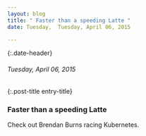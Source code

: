 ```yaml
---
layout: blog
title: " Faster than a speeding Latte " 
date: Tuesday,  Tuesday, April 06, 2015 

---
```

{:.date-header}
###### Tuesday, April 06, 2015 

{:.post-title entry-title}
### Faster than a speeding Latte 

Check out Brendan Burns racing Kubernetes.

